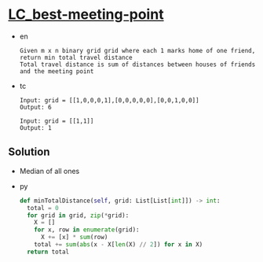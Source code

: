 # [LC_best-meeting-point](https://leetcode.com/problems/best-meeting-point)

* en

  ```en
  Given m x n binary grid grid where each 1 marks home of one friend, return min total travel distance
  Total travel distance is sum of distances between houses of friends and the meeting point
  ```

* tc

  ```tc
  Input: grid = [[1,0,0,0,1],[0,0,0,0,0],[0,0,1,0,0]]
  Output: 6

  Input: grid = [[1,1]]
  Output: 1
  ```

## Solution

* Median of all ones

* py

  ```py
  def minTotalDistance(self, grid: List[List[int]]) -> int:
    total = 0
    for grid in grid, zip(*grid):
      X = []
      for x, row in enumerate(grid):
        X += [x] * sum(row)
      total += sum(abs(x - X[len(X) // 2]) for x in X)
    return total
  ```
